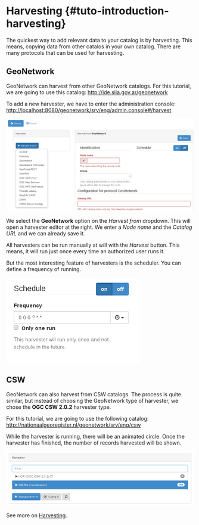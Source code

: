 # Harvesting {#tuto-introduction-harvesting}

The quickest way to add relevant data to your catalog is by harvesting. This means, copying data from other catalos in your own catalog. There are many protocols that can be used for harvesting.

## GeoNetwork

GeoNetwork can harvest from other GeoNetwork catalogs. For this tutorial, we are going to use this catalog: <http://ide.siia.gov.ar/geonetwork>

To add a new harvester, we have to enter the administration console: <http://localhost:8080/geonetwork/srv/eng/admin.console#/harvest>

![image](img/harvest1.png)

We select the **GeoNetwork** option on the *Harvest from* dropdown. This will open a harvester editor at the right. We enter a *Node name* and the *Catalog URL* and we can already save it.

All harvesters can be run manually at will with the *Harvest* button. This means, it will run just once every time an authorized user runs it.

But the most interesting feature of harvesters is the scheduler. You can define a frequency of running.

![image](img/harvester2.png)

## CSW

GeoNetwork can also harvest from CSW catalogs. The process is quite similar, but instead of choosing the GeoNetwork type of harvester, we chose the **OGC CSW 2.0.2** harvester type.

For this tutorial, we are going to use the following catalog: <http://nationaalgeoregister.nl/geonetwork/srv/eng/csw>

While the harvester is running, there will be an animated circle. Once the harvester has finished, the number of records harvested will be shown.

![image](img/harvester1.png)

See more on [Harvesting](../../../user-guide/harvesting/index.md).
